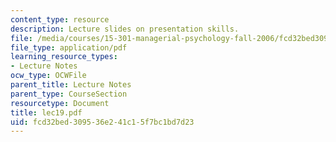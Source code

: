 ```yaml
---
content_type: resource
description: Lecture slides on presentation skills.
file: /media/courses/15-301-managerial-psychology-fall-2006/fcd32bed309536e241c15f7bc1bd7d23_lec19.pdf
file_type: application/pdf
learning_resource_types:
- Lecture Notes
ocw_type: OCWFile
parent_title: Lecture Notes
parent_type: CourseSection
resourcetype: Document
title: lec19.pdf
uid: fcd32bed-3095-36e2-41c1-5f7bc1bd7d23
---
```

